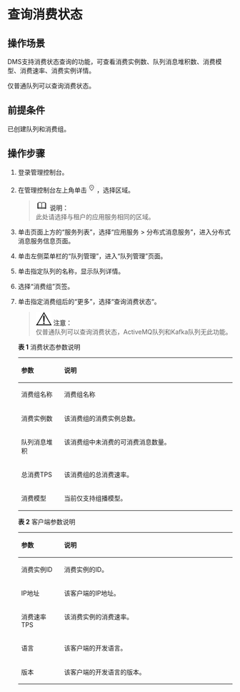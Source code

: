 # 查询消费状态<a name="dms-ug-180604001"></a>

## 操作场景<a name="section17110137171715"></a>

DMS支持消费状态查询的功能，可查看消费实例数、队列消息堆积数、消费模型、消费速率、消费实例详情。

仅普通队列可以查询消费状态。

## 前提条件<a name="section1436416312052"></a>

已创建队列和消费组。

## 操作步骤<a name="section20631576433"></a>

1.  登录管理控制台。
2.  在管理控制台左上角单击![](figures/icon-region.png)，选择区域。

    >![](public_sys-resources/icon-note.gif) **说明：**   
    >此处请选择与租户的应用服务相同的区域。  

3.  单击页面上方的“服务列表”，选择“应用服务 \> 分布式消息服务”，进入分布式消息服务信息页面。
4.  单击左侧菜单栏的“队列管理”，进入“队列管理”页面。
5.  单击指定队列的名称，显示队列详情。
6.  选择“消费组”页签。
7.  单击指定消费组后的“更多”，选择“查询消费状态“。

    >![](public_sys-resources/icon-notice.gif) **注意：**   
    >仅普通队列可以查询消费状态，ActiveMQ队列和Kafka队列无此功能。  

    **表 1**  消费状态参数说明

    <a name="table45478286506"></a>
    <table><thead align="left"><tr id="row15546112885014"><th class="cellrowborder" valign="top" width="20%" id="mcps1.2.3.1.1"><p id="p65451228155019"><a name="p65451228155019"></a><a name="p65451228155019"></a>参数</p>
    </th>
    <th class="cellrowborder" valign="top" width="80%" id="mcps1.2.3.1.2"><p id="p165451628125010"><a name="p165451628125010"></a><a name="p165451628125010"></a>说明</p>
    </th>
    </tr>
    </thead>
    <tbody><tr id="row05468284503"><td class="cellrowborder" valign="top" width="20%" headers="mcps1.2.3.1.1 "><p id="p165463283504"><a name="p165463283504"></a><a name="p165463283504"></a>消费组名称</p>
    </td>
    <td class="cellrowborder" valign="top" width="80%" headers="mcps1.2.3.1.2 "><p id="p2250163265417"><a name="p2250163265417"></a><a name="p2250163265417"></a>消费组名称</p>
    </td>
    </tr>
    <tr id="row1854618286509"><td class="cellrowborder" valign="top" width="20%" headers="mcps1.2.3.1.1 "><p id="p115463286507"><a name="p115463286507"></a><a name="p115463286507"></a>消费实例数</p>
    </td>
    <td class="cellrowborder" valign="top" width="80%" headers="mcps1.2.3.1.2 "><p id="p1990011518558"><a name="p1990011518558"></a><a name="p1990011518558"></a>该消费组的消费实例总数。</p>
    </td>
    </tr>
    <tr id="row1546112812502"><td class="cellrowborder" valign="top" width="20%" headers="mcps1.2.3.1.1 "><p id="p1354672814505"><a name="p1354672814505"></a><a name="p1354672814505"></a>队列消息堆积</p>
    </td>
    <td class="cellrowborder" valign="top" width="80%" headers="mcps1.2.3.1.2 "><p id="p1824833245419"><a name="p1824833245419"></a><a name="p1824833245419"></a>该消费组中未消费的可消费消息数量。</p>
    </td>
    </tr>
    <tr id="row6546628165012"><td class="cellrowborder" valign="top" width="20%" headers="mcps1.2.3.1.1 "><p id="p8546132895016"><a name="p8546132895016"></a><a name="p8546132895016"></a>总消费TPS</p>
    </td>
    <td class="cellrowborder" valign="top" width="80%" headers="mcps1.2.3.1.2 "><p id="p1449672905410"><a name="p1449672905410"></a><a name="p1449672905410"></a>该消费组的总消费速率。</p>
    </td>
    </tr>
    <tr id="row954712813505"><td class="cellrowborder" valign="top" width="20%" headers="mcps1.2.3.1.1 "><p id="p1754614283503"><a name="p1754614283503"></a><a name="p1754614283503"></a>消费模型</p>
    </td>
    <td class="cellrowborder" valign="top" width="80%" headers="mcps1.2.3.1.2 "><p id="p12166151293517"><a name="p12166151293517"></a><a name="p12166151293517"></a>当前仅支持组播模型。</p>
    </td>
    </tr>
    </tbody>
    </table>

    **表 2**  客户端参数说明

    <a name="table52303595592"></a>
    <table><thead align="left"><tr id="row9232185911598"><th class="cellrowborder" valign="top" width="20%" id="mcps1.2.3.1.1"><p id="p1023245917595"><a name="p1023245917595"></a><a name="p1023245917595"></a>参数</p>
    </th>
    <th class="cellrowborder" valign="top" width="80%" id="mcps1.2.3.1.2"><p id="p9232175965912"><a name="p9232175965912"></a><a name="p9232175965912"></a>说明</p>
    </th>
    </tr>
    </thead>
    <tbody><tr id="row523215945911"><td class="cellrowborder" valign="top" width="20%" headers="mcps1.2.3.1.1 "><p id="p1023312592597"><a name="p1023312592597"></a><a name="p1023312592597"></a>消费实例ID</p>
    </td>
    <td class="cellrowborder" valign="top" width="80%" headers="mcps1.2.3.1.2 "><p id="p02341359165911"><a name="p02341359165911"></a><a name="p02341359165911"></a>消费实例的ID。</p>
    </td>
    </tr>
    <tr id="row16234195995912"><td class="cellrowborder" valign="top" width="20%" headers="mcps1.2.3.1.1 "><p id="p323616595599"><a name="p323616595599"></a><a name="p323616595599"></a>IP地址</p>
    </td>
    <td class="cellrowborder" valign="top" width="80%" headers="mcps1.2.3.1.2 "><p id="p12236859115912"><a name="p12236859115912"></a><a name="p12236859115912"></a>该客户端的IP地址。</p>
    </td>
    </tr>
    <tr id="row172375595595"><td class="cellrowborder" valign="top" width="20%" headers="mcps1.2.3.1.1 "><p id="p192381559115919"><a name="p192381559115919"></a><a name="p192381559115919"></a>消费速率TPS</p>
    </td>
    <td class="cellrowborder" valign="top" width="80%" headers="mcps1.2.3.1.2 "><p id="p12382593593"><a name="p12382593593"></a><a name="p12382593593"></a>该消费实例的消费速率。</p>
    </td>
    </tr>
    <tr id="row823865985912"><td class="cellrowborder" valign="top" width="20%" headers="mcps1.2.3.1.1 "><p id="p1924014592599"><a name="p1924014592599"></a><a name="p1924014592599"></a>语言</p>
    </td>
    <td class="cellrowborder" valign="top" width="80%" headers="mcps1.2.3.1.2 "><p id="p324118592598"><a name="p324118592598"></a><a name="p324118592598"></a>该客户端的开发语言。</p>
    </td>
    </tr>
    <tr id="row1524135995920"><td class="cellrowborder" valign="top" width="20%" headers="mcps1.2.3.1.1 "><p id="p82411659155916"><a name="p82411659155916"></a><a name="p82411659155916"></a>版本</p>
    </td>
    <td class="cellrowborder" valign="top" width="80%" headers="mcps1.2.3.1.2 "><p id="p92431959115915"><a name="p92431959115915"></a><a name="p92431959115915"></a>该客户端的开发语言的版本。</p>
    </td>
    </tr>
    </tbody>
    </table>


